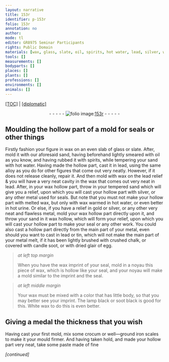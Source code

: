 ```yaml
---
layout: narrative
title: 153r
identifier: p-153r
folio: 153r
annotation: no
author:
mode: tl
editor: GR8975 Seminar Participants
rights: Public Domain
materials: [wax, glass, slate, oil, spirits, hot water, lead, silver, water, urine, gold, tin, crushed chalk, candle soot, glair of egg, lamp black, soot black, White wax, crocum, iron scales]
tools: []
measurements: []
bodyparts: []
places: []
plants: []
professions: []
environments: []
animals: []
---
```


 <p><a href="{{ site.baseurl }}/translation/">[TOC]</a> | <a href="{{ site.baseurl }}/texts/p-153r_tc/" target="_blank">[diplomatic]</a></p><div class="folio" align="center">- - - - - <a href="http://gallica.bnf.fr/ark:/12148/btv1b10500001g/f311.image" target="_blank"><img src="https://cu-mkp.github.io/2017-workshop-edition/assets/photo-icon.png" alt="folio image: " style="display:inline-block; margin-bottom:-3px;"/>153r</a> - - - - - </div>  
  

## Moulding the hollow part of a mold for seals or other things

 
Firstly fashion your figure in <span class="m">wax</span> on an even slab of <span class="m">glass</span> or <span class="m">slate</span>. After, mold it with our aforesaid sand, having beforehand lightly smeared with <span class="m">oil</span> as you know, and having rubbed it with <span class="m">spirits</span>, while tempering your sand with <span class="m">hot water</span>. Having made the hollow part, cast it in <span class="m">lead</span>, using the same alloy as you do for other figures that come out very neatly. However, if it does not release cleanly, repair it. And then mold with <span class="m">wax</span> on the <span class="m">lead</span> relief & you will have a very neat cavity in the <span class="m">wax</span> that comes out very neat in <span class="m">lead</span>. After, in your <span class="m">wax</span> hollow part, throw in your tempered sand which will give you a relief, upon which you will cast your hollow part with <span class="m">silver</span>, or any other metal used for seals. But note that you must not make your hollow part with melted <span class="m">wax</span>, but only with <span class="m">wax</span> warmed in hot <span class="m">water</span>, or even better in hot <span class="m">urine</span>. Or else, if you have a relief in <span class="m">gold</span> or <span class="m">silver</span>, or any other very neat and flawless metal, mold your <span class="m">wax</span> hollow part directly upon it, and throw your sand in it <span class="sup">wax hollow</span>, which will form your relief, upon which you will cast your hollow part to make your seal or any other work. You could also cast a hollow part directly from the main part of your metal, even <span class="sup">should you want to cast</span> in <span class="m">lead</span> or <span class="m">tin</span>, which will not make the main part of your metal melt, if it has been lightly brushed with <span class="m">crushed chalk</span>, or covered with <span class="m">candle soot</span>, or with dried <span class="m">glair of egg</span>.
 
> *at left top margin*
> 
> 
> When you have the <span class="m">wax</span> imprint of your seal, mold in a noyau this piece of <span class="m">wax</span>, which is hollow like your seal, and your noyau will make a mold similar to the imprint and the seal.
 
> *at left middle margin*
> 
> 
> Your <span class="m">wax</span> must be mixed with a color that has little body, so that you may better see your imprint. The <span class="m">lamp black</span> or <span class="m">soot black</span> is good for this. <span class="m">White wax</span> to do this is even better.

 
  

## Giving a medal the thickness that you wish

 
Having cast your first mold, mix some <span class="m">crocum</span> or well—ground <span class="m">iron scales</span> to make it <span class="sup">your mould</span> firmer. And having taken hold, and made your hollow part very neat, take some paste made of fine
 
*[continued]*
 
 
